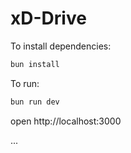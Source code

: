 # xD-Drive

To install dependencies:
```sh
bun install
```

To run:
```sh
bun run dev
```

open http://localhost:3000

...